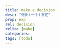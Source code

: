 ```yaml
---
title: make a decision
desc: "做出(一个)决定"
prop: exp
rel: decision
relto: [make]
categories:
tags: [todo]
---
```

